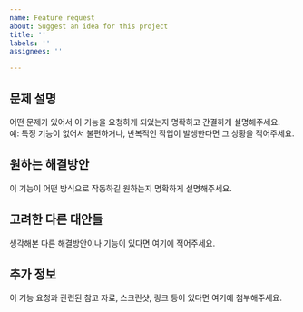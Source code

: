 ```yaml
---
name: Feature request
about: Suggest an idea for this project
title: ''
labels: ''
assignees: ''

---
```


## 문제 설명
어떤 문제가 있어서 이 기능을 요청하게 되었는지 명확하고 간결하게 설명해주세요.  
예: 특정 기능이 없어서 불편하거나, 반복적인 작업이 발생한다면 그 상황을 적어주세요.

## 원하는 해결방안
이 기능이 어떤 방식으로 작동하길 원하는지 명확하게 설명해주세요.

## 고려한 다른 대안들
생각해본 다른 해결방안이나 기능이 있다면 여기에 적어주세요.

## 추가 정보
이 기능 요청과 관련된 참고 자료, 스크린샷, 링크 등이 있다면 여기에 첨부해주세요.
